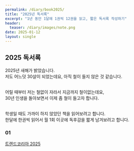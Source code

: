 ```yaml
---
permalink: /diary/book2025/
title: "2025년 독서록"
excerpt: "1년 동안 1달에 1권씩 12권을 읽고, 짧은 독서록 작성하기"
header:
  teaser: /diary/images/note.png
date: 2025-01-12
layout: single
---
```


## 2025 독서록

2025년 새해가 밝았습니다.<br>
저도 어느덧 30살이 되었는데요, 아직 철이 들지 않은 것 같습니다.<br>
<br>

어릴 때부터 저는 철없이 자라서 지금까지 철이없는데요,<br>
30년 인생을 돌아보면서 이제 좀 철이 들고자 합니다.<br>
<br>

학생일 때도 가까이 하지 않았던 책을 읽어보려고 합니다.<br>
한달에 한권씩 읽어서 월 1회 이곳에 독후감을 짧게 남겨보려고 합니다.<br>

### 01

[트렌드코리아 2025](/diary/2025/trendko)
